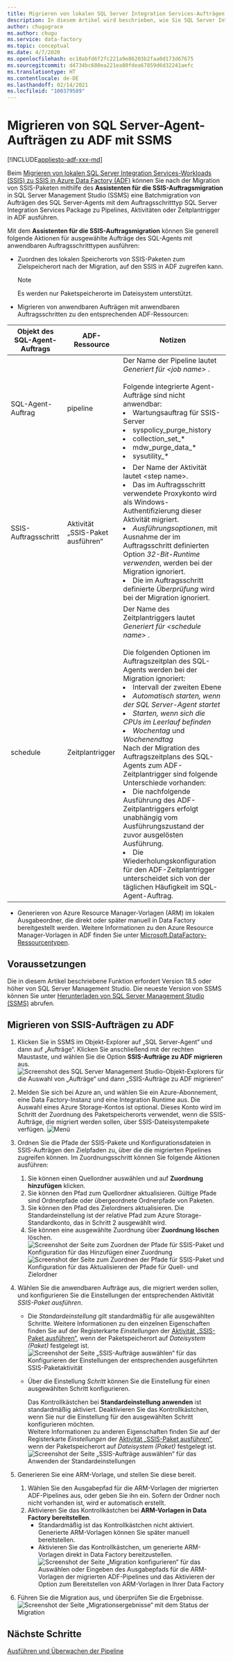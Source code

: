 ```yaml
---
title: Migrieren von lokalen SQL Server Integration Services-Aufträgen (SSIS) zu Azure Data Factory
description: In diesem Artikel wird beschrieben, wie Sie SQL Server Integration Services-Aufträge (SSIS) mithilfe von SQL Server Management Studio zu Azure Data Factory-Pipelines, -Aktivitäten oder -Trigger migrieren.
author: chugugrace
ms.author: chugu
ms.service: data-factory
ms.topic: conceptual
ms.date: 4/7/2020
ms.openlocfilehash: ec10abfd6f2fc221a9e86203b2faa0d173d67675
ms.sourcegitcommit: d4734bc680ea221ea80fdea67859d6d32241aefc
ms.translationtype: HT
ms.contentlocale: de-DE
ms.lasthandoff: 02/14/2021
ms.locfileid: "100379589"
---
```

# <a name="migrate-sql-server-agent-jobs-to-adf-with-ssms"></a>Migrieren von SQL Server-Agent-Aufträgen zu ADF mit SSMS

[!INCLUDE[appliesto-adf-xxx-md](includes/appliesto-adf-xxx-md.md)]

Beim [Migrieren von lokalen SQL Server Integration Services-Workloads (SSIS) zu SSIS in Azure Data Factory (ADF)](scenario-ssis-migration-overview.md) können Sie nach der Migration von SSIS-Paketen mithilfe des **Assistenten für die SSIS-Auftragsmigration** in SQL Server Management Studio (SSMS) eine Batchmigration von Aufträgen des SQL Server-Agents mit dem Auftragsschritttyp SQL Server Integration Services Package zu Pipelines, Aktivitäten oder Zeitplantrigger in ADF ausführen.

Mit dem **Assistenten für die SSIS-Auftragsmigration** können Sie generell folgende Aktionen für ausgewählte Aufträge des SQL-Agents mit anwendbaren Auftragsschritttypen ausführen:

- Zuordnen des lokalen Speicherorts von SSIS-Paketen zum Zielspeicherort nach der Migration, auf den SSIS in ADF zugreifen kann.
    > [!NOTE]
    > Es werden nur Paketspeicherorte im Dateisystem unterstützt.
- Migrieren von anwendbaren Aufträgen mit anwendbaren Auftragsschritten zu den entsprechenden ADF-Ressourcen:

|Objekt des SQL-Agent-Auftrags  |ADF-Ressource  |Notizen|
|---------|---------|---------|
|SQL-Agent-Auftrag|pipeline     |Der Name der Pipeline lautet *Generiert für \<job name>* . <br> <br> Folgende integrierte Agent-Aufträge sind nicht anwendbar: <li> Wartungsauftrag für SSIS-Server <li> syspolicy_purge_history <li> collection_set_* <li> mdw_purge_data_* <li> sysutility_*|
|SSIS-Auftragsschritt|Aktivität „SSIS-Paket ausführen“|<li> Der Name der Aktivität lautet \<step name>. <li> Das im Auftragsschritt verwendete Proxykonto wird als Windows-Authentifizierung dieser Aktivität migriert. <li> *Ausführungsoptionen*, mit Ausnahme der im Auftragsschritt definierten Option *32-Bit-Runtime verwenden*, werden bei der Migration ignoriert. <li> Die im Auftragsschritt definierte *Überprüfung* wird bei der Migration ignoriert.|
|schedule      |Zeitplantrigger        |Der Name des Zeitplantriggers lautet *Generiert für \<schedule name>* . <br> <br> Die folgenden Optionen im Auftragszeitplan des SQL-Agents werden bei der Migration ignoriert: <li> Intervall der zweiten Ebene <li> *Automatisch starten, wenn der SQL Server-Agent startet* <li> *Starten, wenn sich die CPUs im Leerlauf befinden* <li> *Wochentag* und *Wochenendtag* <time zone> <br> Nach der Migration des Auftragszeitplans des SQL-Agents zum ADF-Zeitplantrigger sind folgende Unterschiede vorhanden: <li> Die nachfolgende Ausführung des ADF-Zeitplantriggers erfolgt unabhängig vom Ausführungszustand der zuvor ausgelösten Ausführung. <li> Die Wiederholungskonfiguration für den ADF-Zeitplantrigger unterscheidet sich von der täglichen Häufigkeit im SQL-Agent-Auftrag.|

- Generieren von Azure Resource Manager-Vorlagen (ARM) im lokalen Ausgabeordner, die direkt oder später manuell in Data Factory bereitgestellt werden. Weitere Informationen zu den Azure Resource Manager-Vorlagen in ADF finden Sie unter [Microsoft.DataFactory-Ressourcentypen](/azure/templates/microsoft.datafactory/allversions).

## <a name="prerequisites"></a>Voraussetzungen

Die in diesem Artikel beschriebene Funktion erfordert Version 18.5 oder höher von SQL Server Management Studio. Die neueste Version von SSMS können Sie unter [Herunterladen von SQL Server Management Studio (SSMS)](/sql/ssms/download-sql-server-management-studio-ssms) abrufen.

## <a name="migrate-ssis-jobs-to-adf"></a>Migrieren von SSIS-Aufträgen zu ADF

1. Klicken Sie in SSMS im Objekt-Explorer auf „SQL Server-Agent“ und dann auf „Aufträge“. Klicken Sie anschließend mit der rechten Maustaste, und wählen Sie die Option **SSIS-Aufträge zu ADF migrieren** aus.
![Screenshot des SQL Server Management Studio-Objekt-Explorers für die Auswahl von „Aufträge“ und dann „SSIS-Aufträge zu ADF migrieren“](media/how-to-migrate-ssis-job-ssms/menu.png)

1. Melden Sie sich bei Azure an, und wählen Sie ein Azure-Abonnement, eine Data Factory-Instanz und eine Integration Runtime aus. Die Auswahl eines Azure Storage-Kontos ist optional. Dieses Konto wird im Schritt der Zuordnung des Paketspeicherorts verwendet, wenn die SSIS-Aufträge, die migriert werden sollen, über SSIS-Dateisystempakete verfügen.
![Menü](media/how-to-migrate-ssis-job-ssms/step1.png)

1. Ordnen Sie die Pfade der SSIS-Pakete und Konfigurationsdateien in SSIS-Aufträgen den Zielpfaden zu, über die die migrierten Pipelines zugreifen können. Im Zuordnungsschritt können Sie folgende Aktionen ausführen:

    1. Sie können einen Quellordner auswählen und auf **Zuordnung hinzufügen** klicken.
    1. Sie können den Pfad zum Quellordner aktualisieren. Gültige Pfade sind Ordnerpfade oder übergeordnete Ordnerpfade von Paketen.
    1. Sie können den Pfad des Zielordners aktualisieren. Die Standardeinstellung ist der relative Pfad zum Azure Storage-Standardkonto, das in Schritt 2 ausgewählt wird.
    1. Sie können eine ausgewählte Zuordnung über **Zuordnung löschen** löschen.
![Screenshot der Seite zum Zuordnen der Pfade für SSIS-Paket und Konfiguration für das Hinzufügen einer Zuordnung](media/how-to-migrate-ssis-job-ssms/step2.png)
![Screenshot der Seite zum Zuordnen der Pfade für SSIS-Paket und Konfiguration für das Aktualisieren der Pfade für Quell- und Zielordner](media/how-to-migrate-ssis-job-ssms/step2-1.png)

1. Wählen Sie die anwendbaren Aufträge aus, die migriert werden sollen, und konfigurieren Sie die Einstellungen der entsprechenden Aktivität *SSIS-Paket ausführen*.

    - Die *Standardeinstellung* gilt standardmäßig für alle ausgewählten Schritte. Weitere Informationen zu den einzelnen Eigenschaften finden Sie auf der Registerkarte *Einstellungen* der [Aktivität „SSIS-Paket ausführen“](how-to-invoke-ssis-package-ssis-activity.md), wenn der Paketspeicherort auf *Dateisystem (Paket)* festgelegt ist.
    ![Screenshot der Seite „SSIS-Aufträge auswählen“ für das Konfigurieren der Einstellungen der entsprechenden ausgeführten SSIS-Paketaktivität](media/how-to-migrate-ssis-job-ssms/step3-1.png)
    - Über die Einstellung *Schritt* können Sie die Einstellung für einen ausgewählten Schritt konfigurieren.
        
        Das Kontrollkästchen bei **Standardeinstellung anwenden** ist standardmäßig aktiviert. Deaktivieren Sie das Kontrollkästchen, wenn Sie nur die Einstellung für den ausgewählten Schritt konfigurieren möchten.  
        Weitere Informationen zu anderen Eigenschaften finden Sie auf der Registerkarte *Einstellungen* der [Aktivität „SSIS-Paket ausführen“](how-to-invoke-ssis-package-ssis-activity.md), wenn der Paketspeicherort auf *Dateisystem (Paket)* festgelegt ist.
    ![Screenshot der Seite „SSIS-Aufträge auswählen“ für das Anwenden der Standardeinstellungen](media/how-to-migrate-ssis-job-ssms/step3-2.png)

1. Generieren Sie eine ARM-Vorlage, und stellen Sie diese bereit.
    1. Wählen Sie den Ausgabepfad für die ARM-Vorlagen der migrierten ADF-Pipelines aus, oder geben Sie ihn ein. Sofern der Ordner noch nicht vorhanden ist, wird er automatisch erstellt.
    2. Aktivieren Sie das Kontrollkästchen bei **ARM-Vorlagen in Data Factory bereitstellen**.
        - Standardmäßig ist das Kontrollkästchen nicht aktiviert. Generierte ARM-Vorlagen können Sie später manuell bereitstellen.
        - Aktivieren Sie das Kontrollkästchen, um generierte ARM-Vorlagen direkt in Data Factory bereitzustellen.
    ![Screenshot der Seite „Migration konfigurieren“ für das Auswählen oder Eingeben des Ausgabepfads für die ARM-Vorlagen der migrierten ADF-Pipelines und das Aktivieren der Option zum Bereitstellen von ARM-Vorlagen in Ihrer Data Factory](media/how-to-migrate-ssis-job-ssms/step4.png)

1. Führen Sie die Migration aus, und überprüfen Sie die Ergebnisse.
![Screenshot der Seite „Migrationsergebnisse“ mit dem Status der Migration](media/how-to-migrate-ssis-job-ssms/step5.png)

## <a name="next-steps"></a>Nächste Schritte

[Ausführen und Überwachen der Pipeline](how-to-invoke-ssis-package-ssis-activity.md)
